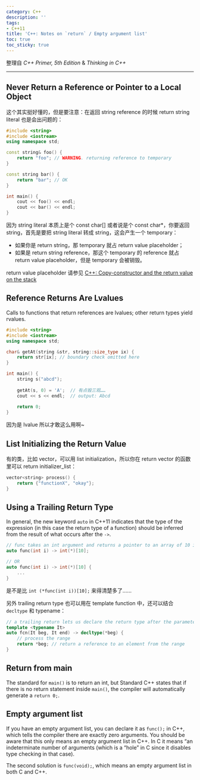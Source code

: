 ```yaml
---
category: C++
description: ''
tags:
- C++11
title: 'C++: Notes on `return` / Empty argument list'
toc: true
toc_sticky: true
---
```


整理自 _C++ Primer, 5th Edition_ & _Thinking in C++_

-----

## Never Return a Reference or Pointer to a Local Object

这个其实挺好懂的，但是要注意：在返回 string reference 的时候 return string literal 也是会出问题的：

```cpp
#include <string>
#include <iostream>
using namespace std;

const string& foo() {
	return "foo"; // WARNING. returning reference to temporary
}

const string bar() {
	return "bar"; // OK
}

int main() {
	cout << foo() << endl;
	cout << bar() << endl;
}
```

因为 string literal 本质上是个 const char[] 或者说是个 const char*，你要返回 string，首先是要把 string literal 转成 string，这会产生一个 temporary：

- 如果你是 return string，那 temporary 就占 return value placeholder；
- 如果是 return string reference，那这个 temporary 的 reference 就占 return value placeholder，但是 temporary 会被销毁。

return value placeholder 请参见 [C++: Copy-constructor and the return value on the stack](/c++/2015/04/02/cpp-copy-constructor-and-the-return-value-on-the-stack) 

## Reference Returns Are Lvalues

Calls to functions that return references are lvalues; other return types yield rvalues. 

```cpp
#include <string>
#include <iostream>
using namespace std;

char& getAt(string &str, string::size_type ix) {
    return str[ix]; // boundary check omitted here
}

int main() {
    string s("abcd");
    
	getAt(s, 0) = 'A';	// 有点毁三观……
    cout << s << endl;	// output: Abcd
    
	return 0;
}
```

因为是 lvalue 所以才敢这么用啊~

## List Initializing the Return Value

有的类，比如 vector，可以用 list initialization，所以你在 return vector 的函数里可以 return initializer_list：

```cpp
vector<string> process() {
	return {"functionX", "okay"};
}
```

## Using a Trailing Return Type

In general, the new keyword `auto` in C++11 indicates that the type of the expression (in this case the return type of a function) should be inferred from the result of what occurs after the `->`.

```cpp
// func takes an int argument and returns a pointer to an array of 10 ints
auto func(int i) -> int(*)[10];

// OR
auto func(int i) -> int(*)[10] {
	...
}
```

是不是比 `int (*func(int i))[10];` 来得清楚多了……

另外 trailing return type 也可以用在 template function 中，还可以结合 `decltype` 和 typename：

```cpp
// a trailing return lets us declare the return type after the parameter list is seen
template <typename It>
auto fcn(It beg, It end) -> decltype(*beg) {
	// process the range
	return *beg; // return a reference to an element from the range
}
```

## Return from main

The standard for `main()` is to return an int, but Standard C++ states that if there is no return statement inside `main()`, the compiler will automatically generate a `return 0;`.

## Empty argument list

If you have an empty argument list, you can declare it as `func();` in C++, which tells the compiler there are exactly zero arguments. You should be aware that this only means an empty argument list in C++. In C it means “an indeterminate number of arguments (which is a “hole” in C since it disables type checking in that case). 

The second solution is `func(void);`, which means an empty argument list in both C and C++.